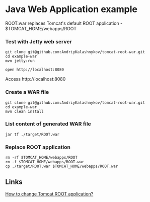 # Java Web Application example

ROOT.war replaces Tomcat's default ROOT application - $TOMCAT_HOME/webapps/ROOT

### Test with Jetty web server

```shell
git clone git@github.com:AndriyKalashnykov/tomcat-root-war.git
cd example-war
mvn jetty:run

open http://localhost:8080
```

Access http://localhost:8080

### Create a WAR file

```shell
git clone git@github.com:AndriyKalashnykov/tomcat-root-war.git
cd example-war
mvn clean install
```

### List content of generated WAR file

```shell
jar tf ./target/ROOT.war
```
### Replace ROOT application

```shell
rm -rf $TOMCAT_HOME/webapps/ROOT
rm -f $TOMCAT_HOME/webapps/ROOT.war
cp ./target/ROOT.war $TOMCAT_HOME/webapps/ROOT.war
```

## Links

[How to change Tomcat ROOT application?](https://stackoverflow.com/questions/715506/how-to-change-the-root-application)
